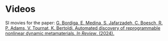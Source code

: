 # Videos

SI movies for the paper: [G. Bordiga, E. Medina, S. Jafarzadeh, C. Boesch, R. P. Adams, V. Tournat, K. Bertoldi. Automated discovery of reprogrammable nonlinear dynamic metamaterials. _In Review_. (2024).](https://arxiv.org/abs/2403.08078)
